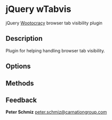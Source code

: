 jQuery wTabvis
================

jQuery [Wootocracy](http://wootocracy.com) browser tab visibility plugin

Description
-----------

Plugin for helping handling browser tab visibility.

Options
-------

Methods
-------

Feedback
--------

**Peter Schmiz**
<peter.schmiz@carnationgroup.com>
